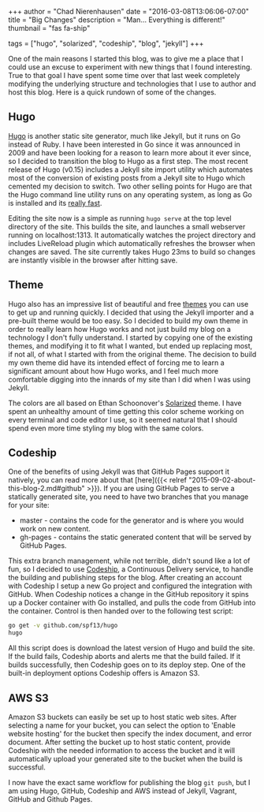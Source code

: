 +++
author = "Chad Nierenhausen"
date = "2016-03-08T13:06:06-07:00"
title = "Big Changes"
description = "Man... Everything is different!"
thumbnail = "fas fa-ship"

tags = ["hugo", "solarized", "codeship", "blog", "jekyll"]
+++

One of the main reasons I started this blog, was to give me a place that I could use an excuse to experiment with new things that I found interesting. True to that goal I have spent some time over that last week completely modifying the underlying structure and technologies that I use to author and host this blog. Here is a quick rundown of some of the changes.

## Hugo
[Hugo] is another static site generator, much like Jekyll, but it runs on Go instead of Ruby. I have been interested in Go since it was announced in 2009 and have been looking for a reason to learn more about it ever since, so I decided to transition the blog to Hugo as a first step. The most recent release of Hugo (v0.15) includes a Jekyll site import utility which automates most of the conversion of existing posts from a Jekyll site to Hugo which cemented my decision to switch. Two other selling points for Hugo are that the Hugo command line utility runs on any operating system, as long as Go is installed and its [really fast][speedDemo].

Editing the site now is a simple as running `hugo serve` at the top level directory of the site. This builds the site, and launches a small webserver running on localhost:1313. It automatically watches the project directory and includes LiveReload plugin which automatically refreshes the browser when changes are saved. The site currently takes Hugo 23ms to build so changes are instantly visible in the browser after hitting save.

## Theme
Hugo also has an impressive list of beautiful and free [themes] you can use to get up and running quickly. I decided that using the Jekyll importer and a pre-built theme would be too easy. So I decided to build my own theme in order to really learn how Hugo works and not just build my blog on a technology I don't fully understand. I started by copying one of the existing themes, and modifying it to fit what I wanted, but ended up replacing most, if not all, of what I started with from the original theme. The decision to build my own theme did have its intended effect of forcing me to learn a significant amount about how Hugo works, and I feel much more comfortable digging into the innards of my site than I did when I was using Jekyll.

The colors are all based on Ethan Schoonover's [Solarized] theme. I have spent an unhealthy amount of time getting this color scheme working on every terminal and code editor I use, so it seemed natural that I should spend even more time styling my blog with the same colors.

## Codeship
One of the benefits of using Jekyll was that GitHub Pages support it natively, you can read more about that [here]({{< relref "2015-09-02-about-this-blog-2.md#github" >}}). If you are using GitHub Pages to serve a statically generated site, you need to have two branches that you manage for your site:

* <i class="fas fa-code-branch"></i> master - contains the code for the generator and is where you would work on new content.
* <i class="fas fa-code-branch"></i> gh-pages - contains the static generated content that will be served by GitHub Pages.

This extra branch management, while not terrible, didn't sound like a lot of fun, so I decided to use [Codeship], a Continuous Delivery service, to handle the building and publishing steps for the blog. After creating an account with Codeship I setup a new Go project and configured the integration with GitHub. When Codeship notices a change in the GitHub repository it spins up a Docker container with Go installed, and pulls the code from GitHub into the container. Control is then handed over to the following test script:
~~~  bash
go get -v github.com/spf13/hugo
hugo
~~~
All this script does is download the latest version of Hugo and build the site. If the build fails, Codeship aborts and alerts me that the build failed. If it builds successfully, then Codeship goes on to its deploy step. One of the built-in deployment options Codeship offers is Amazon S3.

## AWS S3
Amazon S3 buckets can easily be set up to host static web sites. After selecting a name for your bucket, you can select the option to 'Enable website hosting' for the bucket then specify the index document, and error document. After setting the bucket up to host static content, provide Codeship with the needed information to access the bucket and it will automatically upload your generated site to the bucket when the build is successful.

I now have the exact same workflow for publishing the blog `git push`, but I am using Hugo, GitHub, Codeship and AWS instead of Jekyll, Vagrant, GitHub and Github Pages.

[Hugo]: https://gohugo.io
[Solarized]: http://ethanschoonover.com/solarized
[Codeship]: https://codeship.com/
[themes]: http://themes.gohugo.io/
[speedDemo]: https://www.youtube.com/watch?v=CdiDYZ51a2o

